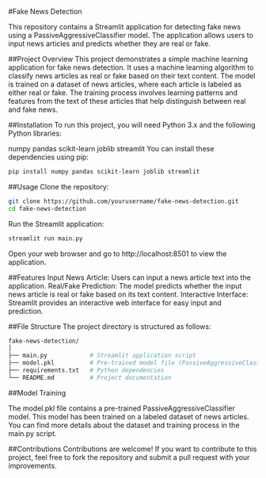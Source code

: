 #Fake News Detection

This repository contains a Streamlit application for detecting fake news using a PassiveAggressiveClassifier model. The application allows users to input news articles and predicts whether they are real or fake.

##Project Overview
This project demonstrates a simple machine learning application for fake news detection. It uses a machine learning algorithm to classify news articles as real or fake based on their text content. The model is trained on a dataset of news articles, where each article is labeled as either real or fake. The training process involves learning patterns and features from the text of these articles that help distinguish between real and fake news.

##Installation
To run this project, you will need Python 3.x and the following Python libraries:

numpy
pandas
scikit-learn
joblib
streamlit
You can install these dependencies using pip:

```bash
pip install numpy pandas scikit-learn joblib streamlit
```

##Usage
Clone the repository:
```bash
git clone https://github.com/yourusername/fake-news-detection.git
cd fake-news-detection
```

Run the Streamlit application:
```bash
streamlit run main.py
```
Open your web browser and go to http://localhost:8501 to view the application.

##Features
Input News Article: Users can input a news article text into the application.
Real/Fake Prediction: The model predicts whether the input news article is real or fake based on its text content.
Interactive Interface: Streamlit provides an interactive web interface for easy input and prediction.

##File Structure
The project directory is structured as follows:

```bash
fake-news-detection/
│
├── main.py            # Streamlit application script
├── model.pkl          # Pre-trained model file (PassiveAggressiveClassifier)
├── requirements.txt   # Python dependencies
└── README.md          # Project documentation
```

##Model Training

The model.pkl file contains a pre-trained PassiveAggressiveClassifier model. This model has been trained on a labeled dataset of news articles. You can find more details about the dataset and training process in the main.py script.

##Contributions
Contributions are welcome! If you want to contribute to this project, feel free to fork the repository and submit a pull request with your improvements. 
